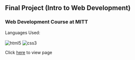 ## Final Project (Intro to Web Development)
### Web Development Course at MITT

Languages Used:<br><br>
![html5](https://img.shields.io/badge/HTML5-E34F26?style=for-the-badge&logo=html5&logoColor=white)
![css3](https://img.shields.io/badge/CSS3-1572B6?style=for-the-badge&logo=css3&logoColor=white)

Click [here](https://josephadoga.github.io/apex-innovations/) to view page

